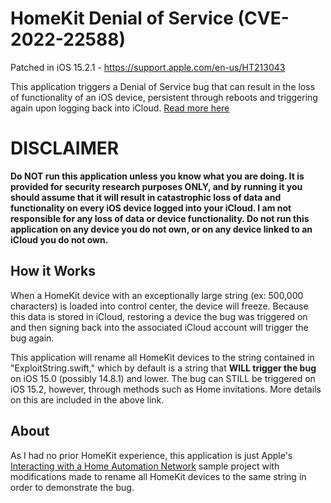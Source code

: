 # HomeKit Denial of Service (CVE-2022-22588)
Patched in iOS 15.2.1 - https://support.apple.com/en-us/HT213043

This application triggers a Denial of Service bug that can result in the loss of functionality of an iOS device, persistent through reboots and triggering again upon logging back into iCloud. [Read more here](https://trevorspiniolas.com/doorlock/doorlock.html)


# DISCLAIMER
**Do NOT run this application unless you know what you are doing. It is provided for security research purposes ONLY, and by running it you should assume that it will result in catastrophic loss of data and functionality on every iOS device logged into your iCloud. I am not responsible for any loss of data or device functionality. Do not run this application on any device you do not own, or on any device linked to an iCloud you do not own.**


## How it Works
When a HomeKit device with an exceptionally large string (ex: 500,000 characters) is loaded into control center, the device will freeze. Because this data is stored in iCloud, restoring a device the bug was triggered on and then signing back into the associated iCloud account will trigger the bug again.

This application will rename all HomeKit devices to the string contained in "ExploitString.swift," which by default is a string that **WILL trigger the bug** on iOS 15.0 (possibly 14.8.1) and lower. The bug can STILL be triggered on iOS 15.2, however, through methods such as Home invitations. More details on this are included in the above link.


## About
As I had no prior HomeKit experience, this application is just Apple's [Interacting with a Home Automation Network](https://developer.apple.com/documentation/homekit/interacting_with_a_home_automation_network) sample project with modifications made to rename all HomeKit devices to the same string in order to demonstrate the bug.

